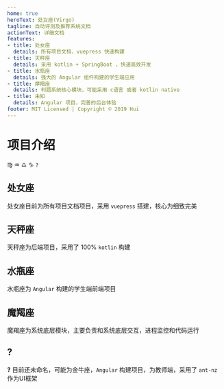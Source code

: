 ```yaml
---
home: true
heroText: 处女座(Virgo)
tagline: 自动评测及推荐系统文档
actionText: 详细文档
features:
- title: 处女座
  details: 所有项目文档，vuepress 快速构建
- title: 天秤座
  details: 采用 kotlin + SpringBoot ，快速高效开发
- title: 水瓶座
  details: 强大的 Angular 组件构建的学生端应用
- title: 摩羯座
  details: 判题系统核心模块，可能采用 c语言 或者 kotlin native
- title: 未知
  details: Angular 项目，完善的后台体验
footer: MIT Licensed | Copyright © 2019 Hui
---
```


# 项目介绍

♍ ♒ ♎ ♑ `?`

## 处女座

处女座目前为所有项目文档项目，采用 `vuepress` 搭建，核心为细致完美

## 天秤座

天秤座为后端项目，采用了 100% `kotlin` 构建

## 水瓶座

水瓶座为 `Angular` 构建的学生端前端项目

## 魔羯座

魔羯座为系统底层模块，主要负责和系统底层交互，进程监控和代码运行

## ?

**?** 目前还未命名，可能为金牛座，`Angular` 构建项目，为教师端，采用了 `ant-nz` 作为UI框架